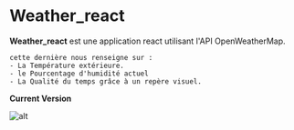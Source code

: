 # Weather_react

**Weather_react** est une application react utilisant l'API OpenWeatherMap.
```
cette dernière nous renseigne sur :
- La Température extérieure.
- le Pourcentage d'humidité actuel
- La Qualité du temps grâce à un repère visuel.
```

**Current Version**

![alt](https://github.com/jeanpruski/jeanpruski.github.io/blob/master/gif/weather.gif?raw=true)
